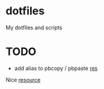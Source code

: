 # dotfiles
My dotfiles and scripts

# TODO
 - add alias to pbcopy / pbpaste [res]( https://coderwall.com/p/kdoqkq/pbcopy-and-pbpaste-on-linux )

Nice [resource]( https://dotfiles.github.io/ )

